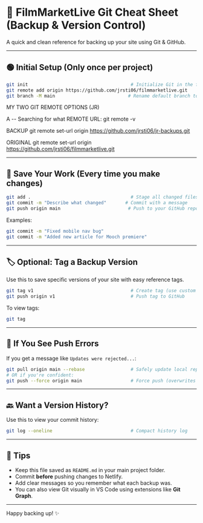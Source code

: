 # 📂 FilmMarketLive Git Cheat Sheet (Backup & Version Control)

A quick and clean reference for backing up your site using Git & GitHub.

---

## 🟢 Initial Setup (Only once per project)

```bash
git init                                      # Initialize Git in the folder
git remote add origin https://github.com/jrsti06/filmmarketlive.git
git branch -M main                           # Rename default branch to 'main'
```
MY TWO GIT REMOTE OPTIONS (JR)

A -- Searching for what REMOTE URL:
git remote -v

BACKUP
git remote set-url origin https://github.com/jrsti06/jr-backups.git

ORIGINAL
git remote set-url origin https://github.com/jrsti06/filmmarketlive.git

---

## 💾 Save Your Work (Every time you make changes)

```bash
git add .                                     # Stage all changed files
git commit -m "Describe what changed"       # Commit with a message
git push origin main                         # Push to your GitHub repo
```

Examples:

```bash
git commit -m "Fixed mobile nav bug"
git commit -m "Added new article for Mooch premiere"
```

---

## 🏷 Optional: Tag a Backup Version

Use this to save specific versions of your site with easy reference tags.

```bash
git tag v1                                    # Create tag (use custom name)
git push origin v1                            # Push tag to GitHub
```

To view tags:

```bash
git tag
```

---

## 🔁 If You See Push Errors

If you get a message like `Updates were rejected...`:

```bash
git pull origin main --rebase                 # Safely update local repo first
# OR if you're confident:
git push --force origin main                  # Force push (overwrites remote)
```

---

## 🔙 Want a Version History?

Use this to view your commit history:

```bash
git log --oneline                             # Compact history log
```

---

## 🧠 Tips

* Keep this file saved as `README.md` in your main project folder.
* Commit **before** pushing changes to Netlify.
* Add clear messages so you remember what each backup was.
* You can also view Git visually in VS Code using extensions like **Git Graph**.

---

Happy backing up! ✨
